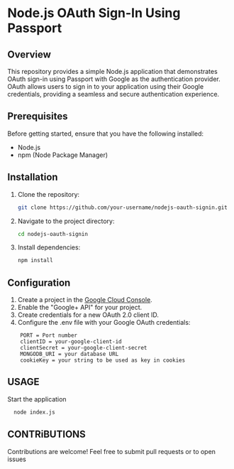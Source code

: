 # Node.js OAuth Sign-In Using Passport

## Overview

This repository provides a simple Node.js application that demonstrates OAuth sign-in using Passport with Google as the authentication provider. OAuth allows users to sign in to your application using their Google credentials, providing a seamless and secure authentication experience.

## Prerequisites

Before getting started, ensure that you have the following installed:

- Node.js
- npm (Node Package Manager)

## Installation

1. Clone the repository:

   ```bash
   git clone https://github.com/your-username/nodejs-oauth-signin.git
   
2. Navigate to the project directory:
   
   ```bash
   cd nodejs-oauth-signin

3. Install dependencies:
   
   ```bash
   npm install
   
## Configuration
1. Create a project in the [Google Cloud Console](https://console.cloud.google.com/).
2. Enable the "Google+ API" for your project.
3. Create credentials for a new OAuth 2.0 client ID.
4. Configure the .env file with your Google OAuth credentials:

```env
    PORT = Port number
    clientID = your-google-client-id
    clientSecret = your-google-client-secret
    MONGODB_URI = your database URL
    cookieKey = your string to be used as key in cookies
```

## USAGE
Start the application
```bash
  node index.js
```

## CONTRiBUTIONS
Contributions are welcome! Feel free to submit pull requests or to open issues
